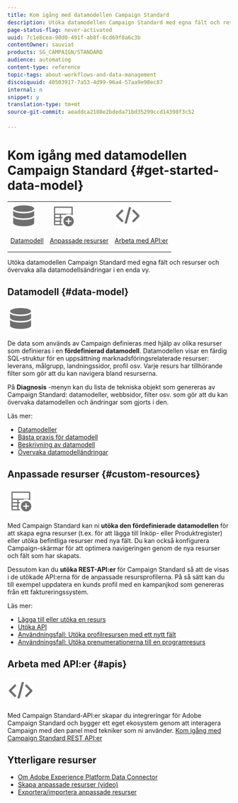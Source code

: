 ```yaml
---
title: Kom igång med datamodellen Campaign Standard
description: Utöka datamodellen Campaign Standard med egna fält och resurser och övervaka alla datamodellsändringar i en enda vy.
page-status-flag: never-activated
uuid: 7c1e8cea-90d0-491f-ab8f-6cd69f8a6c3b
contentOwner: sauviat
products: SG_CAMPAIGN/STANDARD
audience: automating
content-type: reference
topic-tags: about-workflows-and-data-management
discoiquuid: 40503917-7a53-4d99-96a4-57aa9e98ec87
internal: n
snippet: y
translation-type: tm+mt
source-git-commit: aeaddca2188e2bdeda71bd35299ccd14398f3c52

---
```



# Kom igång med datamodellen Campaign Standard {#get-started-data-model}

<table>
<tr>
<td><img src="assets/do-not-localize/icon_datamodel.svg" width="60px"><p><a href="#data-model">Datamodell</a></p></td>
<td><img src="assets/do-not-localize/icon_custom.svg" width="60px"><p><a href="#custom-resources">Anpassade resurser</a></p></td><td><img src="assets/do-not-localize/icon_api.svg" width="60px"><p><a href="#custom-resources">Arbeta med API:er</a></p></td></tr>
</table>

Utöka datamodellen Campaign Standard med egna fält och resurser och övervaka alla datamodellsändringar i en enda vy.

## Datamodell {#data-model}

<img src="assets/do-not-localize/icon_datamodel.svg" width="60px">

De data som används av Campaign definieras med hjälp av olika resurser som definieras i en **fördefinierad datamodell**. Datamodellen visar en färdig SQL-struktur för en uppsättning marknadsföringsrelaterade resurser: leverans, målgrupp, landningssidor, profil osv. Varje resurs har tillhörande filter som gör att du kan navigera bland resurserna.

På **Diagnosis** -menyn kan du lista de tekniska objekt som genereras av Campaign Standard: datamodeller, webbsidor, filter osv. som gör att du kan övervaka datamodellen och ändringar som gjorts i den.

Läs mer:

* [Datamodeller](../../developing/using/data-model-concepts.md)
* [Bästa praxis för datamodell](../../developing/using/data-model-best-practices.md)
* [Beskrivning av datamodell](../../developing/using/datamodel-introduction.md)
* [Övervaka datamodelländringar](../../developing/using/monitoring-data-model-changes.md)

## Anpassade resurser {#custom-resources}

<img src="assets/do-not-localize/icon_custom.svg" width="60px">

Med Campaign Standard kan ni **utöka den fördefinierade datamodellen** för att skapa egna resurser (t.ex. för att lägga till Inköp- eller Produktregister) eller utöka befintliga resurser med nya fält. Du kan också konfigurera Campaign-skärmar för att optimera navigeringen genom de nya resurser och fält som har skapats.

Dessutom kan du **utöka REST-API:er** för Campaign Standard så att de visas i de utökade API:erna för de anpassade resursprofilerna. På så sätt kan du till exempel uppdatera en kunds profil med en kampanjkod som genereras från ett faktureringssystem.

Läs mer:

* [Lägga till eller utöka en resurs](../../developing/using/key-steps-to-add-a-resource.md)
* [Utöka API](../../developing/using/about-extending-the-api.md)
* [Användningsfall: Utöka profilresursen med ett nytt fält](../../developing/using/extending-the-profile-resource-with-a-new-field.md)
* [Användningsfall: Utöka prenumerationerna till en programresurs](../../developing/using/extending-the-subscriptions-to-an-application-resource.md)

## Arbeta med API:er {#apis}

<img src="assets/do-not-localize/icon_api.svg" width="60px">

Med Campaign Standard-API:er skapar du integreringar för Adobe Campaign Standard och bygger ett eget ekosystem genom att interagera Campaign med den panel med tekniker som ni använder. [Kom igång med Campaign Standard REST API:er](../../api/using/about-campaign-standard-apis.md)

## Ytterligare resurser

* [Om Adobe Experience Platform Data Connector](../../developing/using/aep-about-data-connector.md)
* [Skapa anpassade resurser (video)](https://docs.adobe.com/content/help/en/campaign-standard-learn/tutorials/developing/custom-resources-develop/creating-custom-resources.html)
* [Exportera/importera anpassade resurser](https://helpx.adobe.com/campaign/kb/acs-get-started-with-cusres.html)
